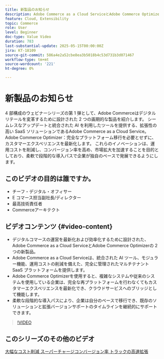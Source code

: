 ```yaml
---
title: 新製品のお知らせ
description: Adobe Commerce as a Cloud ServiceとAdobe Commerce Optimizerについて説明します。
feature: Cloud, Extensibility
topic: Commerce
role: User
level: Beginner
doc-type: Value Video
duration: 783
last-substantial-update: 2025-05-15T00:00:00Z
jira: KT-18109
source-git-commit: 586a4e2a52cbe8ea3b5018b4c53d731b3d071467
workflow-type: tm+mt
source-wordcount: '221'
ht-degree: 0%

---
```



# 新製品のお知らせ

4 部構成のウェビナーシリーズの第 1 弾として、Adobe Commerceはデジタルリテールを変革するために設計された 2 つの画期的な製品を紹介します。 シームレスなアップデートと統合された AI を利用したツールを提供する、拡張性の高い SaaS ソリューションであるAdobe Commerce as a Cloud Service。  Adobe Commerce Optimizer：完全なプラットフォーム移行を必要とせずに、カスタマーエクスペリエンスを最新化します。 これらのイノベーションは、運用コストを削減し、コンバージョン率を高め、市場拡大を加速することを目的としており、柔軟で段階的な導入パスで企業が独自のペースで発展できるようにします。

## このビデオの目的は誰ですか。

* チーフ・デジタル・オフィサー
* E コマース担当副社長/ディレクター
* 最高技術責任者
* Commerceアーキテクト

## ビデオコンテンツ {#video-content}

* デジタルコマースの運営を最新化および効率化するために設計された、Adobe Commerce as a Cloud ServiceとAdobe Commerce Optimizerの 2 つの新製品。
* Adobe Commerce as a Cloud Serviceは、統合された AI ツール、モジュラー機能、運用コストの削減を備えた、完全に管理されたマルチテナント SaaS プラットフォームを提供します。
* Adobe Commerce Optimizerを使用すると、複雑なシステムや従来のシステムを使用している企業は、完全な再プラットフォームを行わなくてもカスタマーエクスペリエンスを最新化でき、クラウドサービスへのブリッジとして機能します。
* 柔軟な段階的な導入パスにより、企業は自分のペースで移行でき、既存のソリューションと拡張バージョンサポートのタイムラインを継続的にサポートできます。

>[!VIDEO](https://video.tv.adobe.com/v/3458484/?learn=on&enablevpops)

## このシリーズのその他のビデオ

[ 大幅なコスト削減 ](./drastically-cut-costs.md)
[ スーパーチャージコンバージョン率 ](./supercharge-conversion-rates.md)
[ トラックの高速拡張 ](fast-track-expansion.md)
